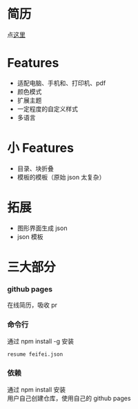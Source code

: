 # 简历
点[这里](https://dagaiguanyu.github.io/Resume/dist/resumes/feifei.html)

# Features
+ 适配电脑、手机和、打印机、pdf
+ 颜色模式
+ 扩展主题
+ 一定程度的自定义样式
+ 多语言

# 小 Features
+ 目录、块折叠
+ 模板的模板（原始 json 太复杂）

# 拓展
+ 图形界面生成 json
+ json 模板

# 三大部分
### github pages
在线简历，吸收 pr

### 命令行
通过 npm install -g 安装
``` bash
resume feifei.json
```

### 依赖
通过 npm install 安装  
用户自己创建仓库，使用自己的 github pages
